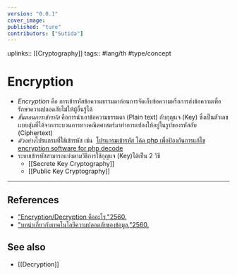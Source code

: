```yaml
---
version: "0.0.1"
cover_image:
published: "ture"
contributors: ["Sutida"]
---
```

uplinks:: [[Cryptography]]
tags:: #lang/th #type/concept

# Encryption
- *Encryption* คือ การเข้ารหัสข้อความธรรมดาก่อนการจัดเก็บข้อความหรือการส่งข้อความเพื่อรักษาความปลอดภัยไม่ให้ผู้อื่นรู้ได้
- *ขั้นตอนการเข้ารหัส* คือการนำเอาข้อความธรรมดา (Plain text) กับกุญเเจ (Key) ซึ่งเป็นตัวเลขเเบบสุ่มที่ได้จากกระบวนการทางคณิตศาสตร์มาทำการแปลงให้อยู่ในรูปของรหัสลับ (Ciphertext)
- *ตัวอย่าง*โปรแกรมที่ใช้เข้ารหัส เช่น  [โปรแกรมเข้ารหัส โค้ด php เพื่อป้องกันการแก้ไข encryption software for php decode](https://mindphp.com/%E0%B8%84%E0%B8%B9%E0%B9%88%E0%B8%A1%E0%B8%B7%E0%B8%AD/73-%E0%B8%84%E0%B8%B7%E0%B8%AD%E0%B8%AD%E0%B8%B0%E0%B9%84%E0%B8%A3/186-%E0%B9%82%E0%B8%9B%E0%B8%A3%E0%B9%81%E0%B8%81%E0%B8%A3%E0%B8%A1%E0%B9%80%E0%B8%82%E0%B9%89%E0%B8%B2%E0%B8%A3%E0%B8%AB%E0%B8%B1%E0%B8%AA-%E0%B9%82%E0%B8%84%E0%B9%89%E0%B8%94-php-%E0%B9%80%E0%B8%9E%E0%B8%B7%E0%B9%88%E0%B8%AD%E0%B8%9B%E0%B9%89%E0%B8%AD%E0%B8%87%E0%B8%81%E0%B8%B1%E0%B8%99%E0%B8%81%E0%B8%B2%E0%B8%A3%E0%B9%81%E0%B8%81%E0%B9%89%E0%B9%84%E0%B8%82-encryption-software-for-php-decode.html "โปรแกรมเข้ารหัส โค้ด php เพื่อป้องกันการแก้ไข encryption software for php decode::เข้ารหัส โค้ด php ของเรา...")
- ระบบเข้ารหัสสามารถแบ่งตามวิธีการใช้กุญแจ (Key)ได้เป็น 2 วิธี 
	- [[Secrete Key Cryptography]] 
	- [[Public Key Cryptography]] 
---
## References
- ["Encryption/Decryption คืออะไร,"2560.](https://mindphp.com/%E0%B8%84%E0%B8%B9%E0%B9%88%E0%B8%A1%E0%B8%B7%E0%B8%AD/73-%E0%B8%84%E0%B8%B7%E0%B8%AD%E0%B8%AD%E0%B8%B0%E0%B9%84%E0%B8%A3/2066-encryption-decryption-%E0%B8%84%E0%B8%B7%E0%B8%AD%E0%B8%AD%E0%B8%B0%E0%B9%84%E0%B8%A3.html)
- ["บทนำเกี่ยวกับเทคโนโลยีความปลอดภัยของข้อมูล,"2560.](https://www.nrca.go.th/content/02-1.html)
## See also
- [[Decryption]]



